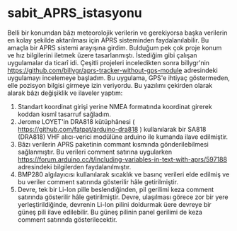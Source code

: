 # sabit_APRS_istasyonu
Belli bir konumdan bâzı meteorolojik verilerin ve gerekiyorsa başka verilerin en kolay şekilde aktarılması için APRS sisteminden faydalanılabilir. Bu amaçla
bir APRS sistemi arayışına girdim. Bulduğum pek çok proje konum ve hız bilgilerini iletmek üzere tasarlanmıştı. İstediğim gibi çalışan uygulamalar da ticarî
idi.
Çeşitli projeleri inceledikten sonra billygr'nin https://github.com/billygr/aprs-tracker-without-gps-module adresindeki uygulamayı incelemeye başladım.
Bu uygulama, GPS'e ihtiyaç göstermeden, elle pozisyon bilgisi girmeye izin veriyordu. Bu yazılımı çekirden olarak alarak bâzı değişiklik ve ilaveler yaptım:
1) Standart koordinat girişi yerine NMEA formatında koordinat girerek koddan kısmî tasarruf sağladım.
2) Jerome LOYET'in DRA818 kütüphânesi ( https://github.com/fatpat/arduino-dra818 ) kullanılarak bir SA818 (DRA818) VHF alıcı-verici modülüne arduino ile
kumanda ilave edilmiştir.
3) Bâzı verilerin APRS paketinin commant kısmında gönderilebilmesi sağlanmıştır. Bu verileri comment satırına uygularken 
https://forum.arduino.cc/t/including-variables-in-text-with-aprs/597188 adresindeki bilgilerden faydalanılmıştır.
4) BMP280 algılayıcısı kullanılarak sıcaklık ve basınç verileri elde edilmiş ve bu veriler comment satırında gösterilir hâle getirilmiştir.
5) Devre, tek bir Li-Ion pille beslendiğinden, pil gerilimi keza comment satırında gösterilir hâle getirilmiştir.
   Devre, ulaşılması görece zor bir yere yerleştirildiğinde, devrenin Li-Ion pilini doldurmak üere devreye bir güneş pili
   ilave edilebilir. Bu güneş pilinin panel gerilimi de keza comment satırında gösterilecektir.

